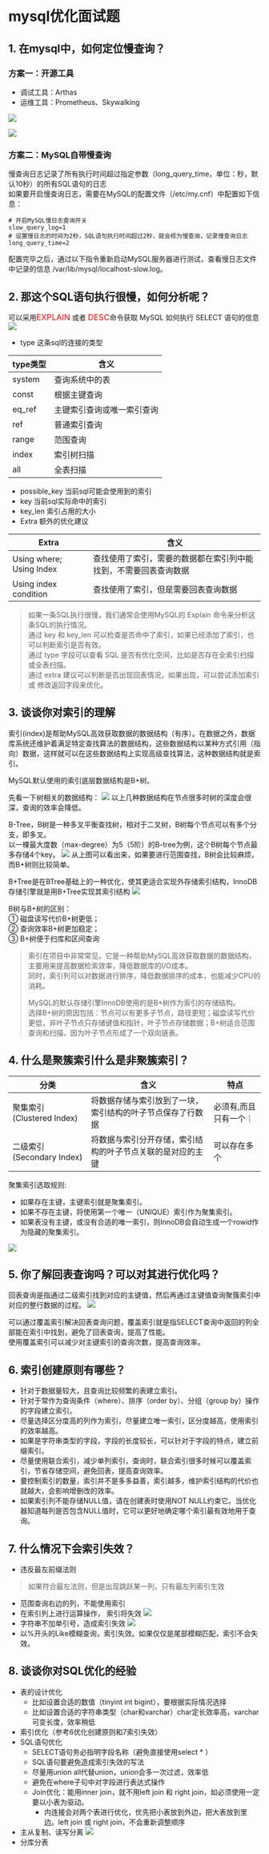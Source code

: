 # mysql优化面试题
## 1. 在mysql中，如何定位慢查询？
### 方案一：开源工具
- 调试工具：Arthas
- 运维工具：Prometheus、Skywalking

![](asserts/mysql优化/1.1Prometheus.png)

![](asserts/mysql优化/1.2Skywalking.png)

### 方案二：MySQL自带慢查询
慢查询日志记录了所有执行时间超过指定参数（long_query_time，单位：秒，默认10秒）的所有SQL语句的日志  
如果要开启慢查询日志，需要在MySQL的配置文件（/etc/my.cnf）中配置如下信息：
```text
# 开启MySQL慢日志查询开关 
slow_query_log=1
# 设置慢日志的时间为2秒，SQL语句执行时间超过2秒，就会视为慢查询，记录慢查询日志
long_query_time=2
```

配置完毕之后，通过以下指令重新启动MySQL服务器进行测试，查看慢日志文件中记录的信息 /var/lib/mysql/localhost-slow.log。

## 2. 那这个SQL语句执行很慢，如何分析呢？
可以采用<font color=red size=3>EXPLAIN</font> 或者 <font color=red size=3>DESC</font>命令获取 MySQL 如何执行 SELECT 语句的信息
![](asserts/mysql优化/2.1explain.png)
 - type 这条sql的连接的类型

| type类型 | 含义   |
|--------|------|
| system | 查询系统中的表 |
| const  | 根据主键查询 |     
| eq_ref | 主键索引查询或唯一索引查询 |
| ref    | 普通索引查询 |
| range  | 范围查询 |
| index  | 索引树扫描 |
| all    | 全表扫描 |

- possible_key 当前sql可能会使用到的索引
- key 当前sql实际命中的索引
- key_len 索引占用的大小
- Extra 额外的优化建议

|Extra|含义|
|---|---|
|Using where; Using Index|查找使用了索引，需要的数据都在索引列中能找到，不需要回表查询数据|
|Using index condition|查找使用了索引，但是需要回表查询数据|
> 如果一条SQL执行很慢，我们通常会使用MySQL的 Explain 命令来分析这条SQL的执行情况。  
> 通过 key 和 key_len 可以检查是否命中了索引，如果已经添加了索引，也可以判断索引是否有效。  
> 通过 type 字段可以查看 SQL 是否有优化空间，比如是否存在全索引扫描或全表扫描。  
> 通过 extra 建议可以判断是否出现回表情况，如果出现，可以尝试添加索引 或 修改返回字段来优化。

## 3. 谈谈你对索引的理解
索引(index)是帮助MySQL高效获取数据的数据结构（有序）。在数据之外，数据库系统还维护着满足特定查找算法的数据结构，这些数据结构以某种方式引用（指向）数据，这样就可以在这些数据结构上实现高级查找算法，这种数据结构就是索引。  

MySQL默认使用的索引底层数据结构是B+树。

先看一下树相关的数据结构：
![](asserts/mysql优化/3.1树相关数据结构.png)
以上几种数据结构在节点很多时树的深度会很深，查询的效率会降低。

B-Tree，B树是一种多叉平衡查找树，相对于二叉树，B树每个节点可以有多个分支，即多叉。  
以一棵最大度数（max-degree）为5（5阶）的B-tree为例，这个B树每个节点最多存储4个key。
![](asserts/mysql优化/3.2B树.png)
从上图可以看出来，如果要进行范围查找，B树会比较麻烦，而B+树则比较简单。

B+Tree是在BTree基础上的一种优化，使其更适合实现外存储索引结构，InnoDB存储引擎就是用B+Tree实现其索引结构
![](asserts/mysql优化/3.3B+树.png)

B树与B+树的区别：  
① 磁盘读写代价B+树更低；  
② 查询效率B+树更加稳定；  
③ B+树便于扫库和区间查询  

> 索引在项目中非常常见，它是一种帮助MySQL高效获取数据的数据结构，主要用来提高数据检索效率，降低数据库的I/O成本。  
> 同时，索引列可以对数据进行排序，降低数据排序的成本，也能减少CPU的消耗。
> 
> MySQL的默认存储引擎InnoDB使用的是B+树作为索引的存储结构。  
> 选择B+树的原因包括：节点可以有更多子节点，路径更短；磁盘读写代价更低，非叶子节点只存储键值和指针，叶子节点存储数据；B+树适合范围查询和扫描，因为叶子节点形成了一个双向链表。

## 4. 什么是聚簇索引什么是非聚簇索引？
|分类|含义|特点|
|-|---|--|
|聚集索引(Clustered Index)|将数据存储与索引放到了一块，索引结构的叶子节点保存了行数据|必须有,而且只有一个｜
|二级索引(Secondary Index)|将数据与索引分开存储，索引结构的叶子节点关联的是对应的主键|可以存在多个|

聚集索引选取规则:  
- 如果存在主键，主键索引就是聚集索引。
- 如果不存在主键，将使用第一个唯一（UNIQUE）索引作为聚集索引。
- 如果表没有主键，或没有合适的唯一索引，则InnoDB会自动生成一个rowid作为隐藏的聚集索引。

![](asserts/mysql优化/4.1索引分类.png)

## 5. 你了解回表查询吗？可以对其进行优化吗？
回表查询是指通过二级索引找到对应的主键值，然后再通过主键值查询聚簇索引中对应的整行数据的过程。
![](asserts/mysql优化/5.1回表查询.png)

可以通过覆盖索引解决回表查询问题，覆盖索引就是指SELECT查询中返回的列全部能在索引中找到，避免了回表查询，提高了性能。  
使用覆盖索引可以减少对主键索引的查询次数，提高查询效率。

## 6. 索引创建原则有哪些？
- 针对于数据量较大，且查询比较频繁的表建立索引。
- 针对于常作为查询条件（where）、排序（order by）、分组（group by）操作的字段建立索引。
- 尽量选择区分度高的列作为索引，尽量建立唯一索引，区分度越高，使用索引的效率越高。
- 如果是字符串类型的字段，字段的长度较长，可以针对于字段的特点，建立前缀索引。
- 尽量使用联合索引，减少单列索引，查询时，联合索引很多时候可以覆盖索引，节省存储空间，避免回表，提高查询效率。
- 要控制索引的数量，索引并不是多多益善，索引越多，维护索引结构的代价也就越大，会影响增删改的效率。
- 如果索引列不能存储NULL值，请在创建表时使用NOT NULL约束它。当优化器知道每列是否包含NULL值时，它可以更好地确定哪个索引最有效地用于查询。

## 7. 什么情况下会索引失效？
- 违反最左前缀法则
> 如果符合最左法则，但是出现跳跃某一列，只有最左列索引生效
- 范围查询右边的列，不能使用索引
- 在索引列上进行运算操作， 索引将失效
![](asserts/mysql优化/7.1索引上进行运算.png)
- 字符串不加单引号，造成索引失效
![](asserts/mysql优化/7.2字符串不加单引号.png)
- 以%开头的Like模糊查询，索引失效。如果仅仅是尾部模糊匹配，索引不会失效。

## 8. 谈谈你对SQL优化的经验
- 表的设计优化
  - 比如设置合适的数值（tinyint   int   bigint），要根据实际情况选择
  - 比如设置合适的字符串类型（char和varchar）char定长效率高，varchar可变长度，效率稍低
- 索引优化（参考6优化创建原则和7索引失效）
- SQL语句优化
  - SELECT语句务必指明字段名称（避免直接使用select * ）
  - SQL语句要避免造成索引失效的写法
  - 尽量用union all代替union，union会多一次过滤，效率低
  - 避免在where子句中对字段进行表达式操作
  - Join优化：能用inner join，就不用left join 和 right join，如必须使用一定要以小表为驱动。
    - 内连接会对两个表进行优化，优先把小表放到外边，把大表放到里边。left join 或 right join，不会重新调整顺序
- 主从复制、读写分离
![](asserts/mysql优化/8.1读写分离.png)
- 分库分表

